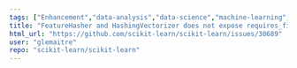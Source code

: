 ```yaml
---
tags: ["Enhancement","data-analysis","data-science","machine-learning","python","statistics"]
title: "FeatureHasher and HashingVectorizer does not expose requires_fit=False tag"
html_url: "https://github.com/scikit-learn/scikit-learn/issues/30689"
user: "glemaitre"
repo: "scikit-learn/scikit-learn"
---
```


